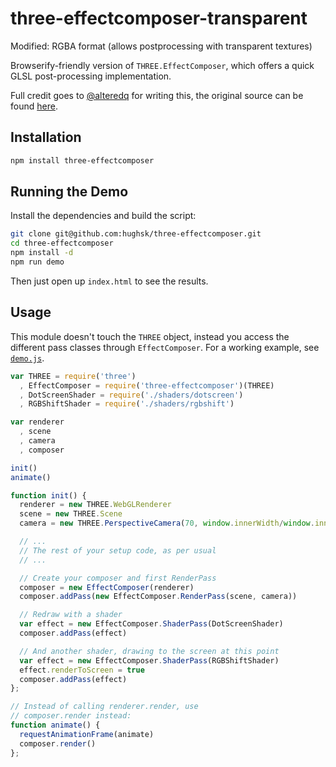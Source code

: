 # three-effectcomposer-transparent #

Modified: RGBA format (allows postprocessing with transparent textures)

Browserify-friendly version of `THREE.EffectComposer`, which offers a quick
GLSL post-processing implementation.

Full credit goes to [@alteredq](http://github.com/alteredq) for writing this,
the original source can be found
[here](http://mrdoob.github.com/three.js/examples/webgl_postprocessing.html).

## Installation ##

``` bash
npm install three-effectcomposer
```

## Running the Demo ##

Install the dependencies and build the script:

``` bash
git clone git@github.com:hughsk/three-effectcomposer.git
cd three-effectcomposer
npm install -d
npm run demo
```

Then just open up `index.html` to see the results.

## Usage ##

This module doesn't touch the `THREE` object, instead you access the different
pass classes through `EffectComposer`. For a working example, see
[`demo.js`](https://github.com/hughsk/three-effectcomposer/blob/master/demo.js).

``` javascript
var THREE = require('three')
  , EffectComposer = require('three-effectcomposer')(THREE)
  , DotScreenShader = require('./shaders/dotscreen')
  , RGBShiftShader = require('./shaders/rgbshift')

var renderer
  , scene
  , camera
  , composer

init()
animate()

function init() {
  renderer = new THREE.WebGLRenderer
  scene = new THREE.Scene
  camera = new THREE.PerspectiveCamera(70, window.innerWidth/window.innerHeight, 1, 1000);

  // ...
  // The rest of your setup code, as per usual
  // ...

  // Create your composer and first RenderPass
  composer = new EffectComposer(renderer)
  composer.addPass(new EffectComposer.RenderPass(scene, camera))

  // Redraw with a shader
  var effect = new EffectComposer.ShaderPass(DotScreenShader)
  composer.addPass(effect)

  // And another shader, drawing to the screen at this point
  var effect = new EffectComposer.ShaderPass(RGBShiftShader)
  effect.renderToScreen = true
  composer.addPass(effect)
};

// Instead of calling renderer.render, use
// composer.render instead:
function animate() {
  requestAnimationFrame(animate)
  composer.render()
};
```

